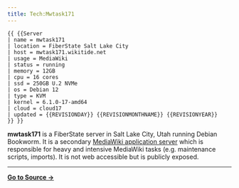 ```yaml
---
title: Tech:Mwtask171
---
```


```
{{ {{Server
| name = mwtask171
| location = FiberState Salt Lake City
| host = mwtask171.wikitide.net
| usage = MediaWiki
| status = running
| memory = 12GB
| cpu = 16 cores
| ssd = 250GB U.2 NVMe
| os = Debian 12
| type = KVM
| kernel = 6.1.0-17-amd64
| cloud = cloud17
| updated = {{REVISIONDAY}} {{REVISIONMONTHNAME}} {{REVISIONYEAR}}
}} }}
```

**mwtask171** is a FiberState server in Salt Lake City, Utah running Debian Bookworm. It is a secondary [MediaWiki application server](/tech-docs/techmediawiki_appserver) which is responsible for heavy and intensive MediaWiki tasks (e.g. maintenance scripts, imports). It is not web accessible but is publicly exposed.

----
**[Go to Source &rarr;](https://meta.miraheze.org/wiki/Tech:Mwtask171)**
